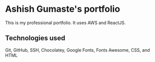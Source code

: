 # Ashish Gumaste's portfolio

This is my professional portfolio. It uses AWS and ReactJS.

## Technologies used
Git, GitHub, SSH, Chocolatey, Google Fonts, Fonts Awesome, CSS, and HTML
